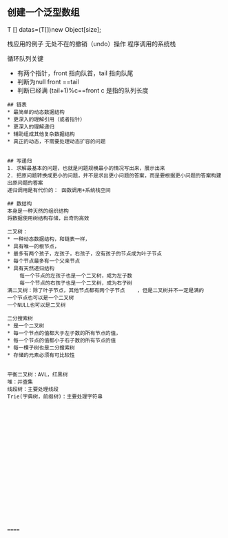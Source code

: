 ## 创建一个泛型数组
T [] datas=(T[])new Object[size];


栈应用的例子
无处不在的撤销（undo）操作
程序调用的系统栈


循环队列关键
* 有两个指针，front 指向队首，tail 指向队尾
* 判断为null front ==tail
* 判断已经满  (tail+1)%c==front   c 是指的队列长度

```
## 链表
* 最简单的动态数据结构
* 更深入的理解引用（或者指针）
* 更深入的理解递归
* 辅助组成其他复杂数据结构
* 真正的动态，不需要处理动态扩容的问题


## 写递归
1. 求解最基本的问题，也就是问题规模最小的情况写出来，展示出来
2. 把原问题转换成更小的问题，并不是求出更小问题的答案，而是要根据更小问题的答案构建出原问题的答案
递归调用是有代价的： 函数调用+系统栈空间

## 数结构
本身是一种天然的组织结构
将数据使用树结构存储，出奇的高效

二叉树：
* 一种动态数据结构，和链表一样，
* 具有唯一的根节点，
* 最多有两个孩子，左孩子，右孩子，没有孩子的节点成为叶子节点
* 每个节点最多有一个父亲节点
* 具有天然递归结构
    每一个节点的左孩子也是一个二叉树，成为左子数
    每一个节点的右孩子也是一个二叉树，成为右子树
满二叉树：除了叶子节点，其他节点都有两个子节点    ，但是二叉树并不一定是满的
一个节点也可以是一个二叉树
一个NULL也可以是二叉树

二分搜索树
* 是一个二叉树
* 每一个节点的值都大于左子数的所有节点的值，
* 每一个节点的值都小于右子数的所有节点的值
* 每一棵子树也是二分搜索树
* 存储的元素必须有可比较性


平衡二叉树：AVL，红黑树
堆：并查集
线段树：主要处理线段
Trie(字典树，前缀树)：主要处理字符串





















====
